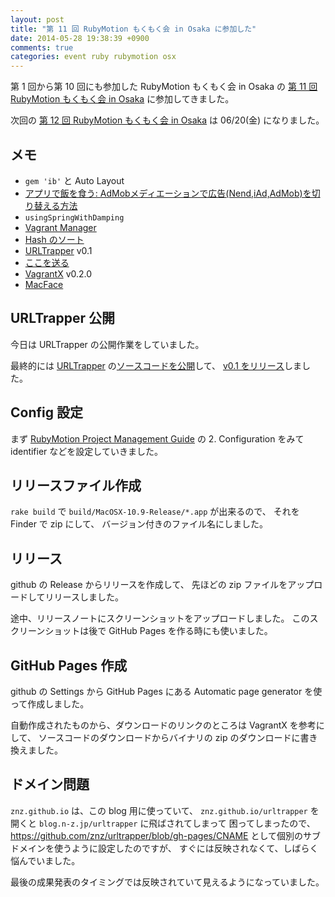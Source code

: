 ```yaml
---
layout: post
title: "第 11 回 RubyMotion もくもく会 in Osaka に参加した"
date: 2014-05-28 19:38:39 +0900
comments: true
categories: event ruby rubymotion osx
---
```

第 1 回から第 10 回にも参加した RubyMotion もくもく会 in Osaka の
[第 11 回 RubyMotion もくもく会 in Osaka](http://connpass.com/event/6116/)
に参加してきました。

次回の
[第 12 回 RubyMotion もくもく会 in Osaka](http://connpass.com/event/6666/)
は 06/20(金) になりました。

<!--more-->

## メモ

- `gem 'ib'` と Auto Layout
- [アプリで飯を食う: AdMobメディエーションで広告(Nend,iAd,AdMob)を切り替える方法](http://kojisatoapp.blogspot.jp/2014/03/admobnendiadadmob.html)
- `usingSpringWithDamping`
- [Vagrant Manager](http://vagrantmanager.com/)
- [Hash のソート](http://stackoverflow.com/questions/13216092/how-to-sort-a-hash-by-value-in-descending-order-and-output-a-hash-in-ruby)
- [URLTrapper](http://urltrapper.n-z.jp/) v0.1
- [ここを送る](https://itunes.apple.com/jp/app/kokowo-songru/id473519853?mt=8)
- [VagrantX](http://shin1x1.github.io/vagrantx/) v0.2.0
- [MacFace](http://macface.github.io/)

## URLTrapper 公開

今日は URLTrapper の公開作業をしていました。

最終的には
[URLTrapper](http://urltrapper.n-z.jp/)
の[ソースコードを公開](https://github.com/znz/urltrapper)して、
[v0.1 をリリース](https://github.com/znz/urltrapper/releases/tag/v0.1)しました。

## Config 設定

まず
[RubyMotion Project Management Guide](http://rubymotion.jp/RubyMotionDocumentation/guides/project-management/index.html)
の 2. Configuration をみて identifier などを設定していきました。

## リリースファイル作成

`rake build` で `build/MacOSX-10.9-Release/*.app` が出来るので、
それを Finder で zip にして、
バージョン付きのファイル名にしました。

## リリース

github の Release からリリースを作成して、
先ほどの zip ファイルをアップロードしてリリースしました。

途中、リリースノートにスクリーンショットをアップロードしました。
このスクリーンショットは後で GitHub Pages を作る時にも使いました。

## GitHub Pages 作成

github の Settings から GitHub Pages にある Automatic page generator を使って作成しました。

自動作成されたものから、ダウンロードのリンクのところは VagrantX を参考にして、
ソースコードのダウンロードからバイナリの zip のダウンロードに書き換えました。

## ドメイン問題

`znz.github.io` は、この blog 用に使っていて、
`znz.github.io/urltrapper` を開くと
`blog.n-z.jp/urltrapper` に飛ばされてしまって
困ってしまったので、
https://github.com/znz/urltrapper/blob/gh-pages/CNAME
として個別のサブドメインを使うように設定したのですが、
すぐには反映されなくて、しばらく悩んでいました。

最後の成果発表のタイミングでは反映されていて見えるようになっていました。
